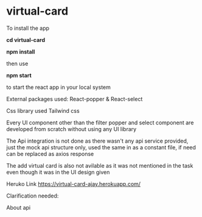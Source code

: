 
   
# virtual-card

To install the app

**cd virtual-card**

**npm install**

then
use

**npm start**

to start the react app in your local system

External packages used:
React-popper & React-select

Css library used
Tailwind css

Every UI component other than the filter popper and select component are developed from scratch without using any UI library

The Api integration is not done as there wasn't any api service provided, just the mock api structure only, used the same in as a constant file, if need can be replaced as axios response

The add virtual card is also not avilable as it was not mentioned in the task even though it was in the UI design given

Heruko Link
https://virtual-card-ajay.herokuapp.com/

Clarification needed:

About api
